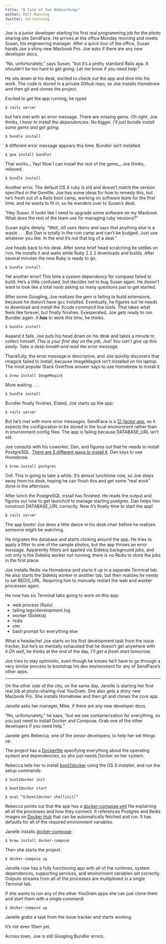 ```yaml
---
title: "A Tale of Two Onboardings"
author: Matt Manning
twitter: mattmanning
---
```


Joe is a junior developer starting his first real programming job for the photo sharing site SendFace. He arrives at the office Monday morning and meets Susan, his engineering manager. After a quick tour of the office, Susan hands Joe a shiny new Macbook Pro. Joe asks if there are any new developer docs.  

“No, unfortunately,” says Susan, “but it’s a pretty standard Rails app. It shouldn’t be too hard to get going. Let me know if you need help.”

<!--more-->

He sits down at his desk, excited to check out the app and dive into his work. The code is stored in a private Github repo, so Joe installs Homebrew and then git and clones the project.

Excited to get the app running, he types

`$ rails server`

but he’s met with an error message. There are missing gems. _Oh right_, Joe thinks, _I have to install the dependencies. No biggie. I’ll just bundle install some gems and get going._

`$ bundle install`

A different error message appears this time. Bundler isn’t installed.

`$ gem install bundler`

That works._ Yay! Now I can install the rest of the gems_, Joe thinks, relieved.

`$ bundle install`

Another error. The default OS X ruby is old and doesn’t match the version specified in the Gemfile. Joe has some ideas for how to remedy this, but he’s fresh out of a Rails boot camp, working on software team for the first time, and he wants to fit in, so he wanders over to Susan’s desk.

“Hey Susan. It looks like I need to upgrade some software on my Macbook. What does the rest of the team use for managing ruby versions?”

Susan sighs deeply. “Well, Jill uses rbenv and says that anything else is a waste . . . But Dan is totally in the rvm camp and can’t be budged. Just use whatever you like. In the end it’s not that big of a deal.”

Joe heads back to his desk. After some brief head scratching he settles on rvm. He installs it and waits while Ruby 2.2.2 downloads and builds. After several minutes the new Ruby is ready to go.

`$ bundle install`

Yet another error! This time a system dependency for compass failed to build. He’s a little confused, but decides not to bug Susan again. He doesn’t want to look like a total noob asking so many questions just to get started.

After some Googling, Joe realizes the gem is failing to build extensions, because he doesn’t have gcc installed. Eventually, he figures out he needs to download and install the Xcode command line tools. That takes what feels like forever, but finally finishes. Exasperated, Joe gets ready to run Bundler again. _It _**_has_**_ to work this time_, he thinks.

`$ bundle install`

Aaaand it fails. Joe puts his head down on his desk and takes a minute to collect himself. _This is your first day on the job, Joe! You can’t give up this easily. Take a deep breath and read the error message._

Thankfully, the error message is descriptive, and Joe quickly discovers that rmagick failed to install, because ImageMagick isn’t installed on his laptop. The most popular Stack Overflow answer says to use Homebrew to install it.

`$ brew install ImageMagick`

More waiting . . .

`$ bundle install`

Bundler finally finishes. Elated, Joe starts up the app:

`$ rails server`

But he’s met with more error messages. SendFace is a [12-factor app](http://12factor.net/config), so it expects the configuration to be stored in the local environment rather than in environment config files. The app is failing because DATABASE_URL isn’t set.

Joe consults with his coworker, Dan, and figures out that he needs to install PostgreSQL. [There are 5 different ways to install it](http://www.postgresql.org/download/macosx/). Dan says to use Homebrew.

`$ brew install postgres`

Oof. This is going to take a while. It’s almost lunchtime now, so Joe steps away from his desk, hoping he can finish this and get some “real work” done in the afternoon.

After lunch the PostgreSQL install has finished. He reads the output and figures out how to get launchctl to manage starting postgres. Dan helps him construct DATABASE_URL correctly. Now it’s finally time to start the app!

`$ rails server`

The app boots! Joe does a little dance in his desk chair before he realizes someone might be watching.

He migrates the database and starts clicking around the app. He tries to apply a filter to one of the sample photos, but the app throws an error message. Apparently filters are applied via Sidekiq background jobs, and not only is the Sidekiq worker not running, there is no Redis to store the jobs in the first place.

Joe installs Redis via Homebrew and starts it up in a separate Terminal tab. He also starts the Sidekiq worker in another tab, but then realizes he needs to set REDIS_URL. Requiring him to manually restart the web and worker processes again.

He now has six Terminal tabs going to work on this app:

*   web process (Rails)
*   tailing logs/development.log
*   worker (Sidekiq)
*   redis
*   vim
*   bash prompt for everything else

What a headache! Joe starts on his first development task from the issue tracker, but he’s so mentally exhausted that he doesn’t get anywhere with it._Oh well_, he thinks at the end of the day, _I’ll get a fresh start tomorrow._

Joe tries to stay optimistic, even though he knows he’ll have to go through a very similar process to bootstrap his dev environment for any of SendFace’s other apps.

* * *

On the other side of the city, on the same day, Janelle is starting her first real job at photo-sharing rival YouGram. She also gets a shiny new Macbook Pro. She installs Homebrew and then git and clones the core app.

Janelle asks her manager, Mike, if there are any new developer docs.

“No, unfortunately,” he says, “but we use containerization for everything, so you just need to install Docker and Compose. Grab one of the other developers if you need help.”

Janelle gets Rebecca, one of the senior developers, to help her set things up.

The project has a [Dockerfile](https://docs.docker.com/reference/builder/) specifying everything about the operating system and dependencies, so she just needs Docker on her system.

Rebecca tells her to install [boot2docker](http://boot2docker.io/) using the OS X installer, and run the setup commands:

`$ boot2docker init`

`$ boot2docker start`

`$ eval “$(boot2docker shellinit)”`

Rebecca points out that the app has a [docker-compose.yml](https://docs.docker.com/compose/yml/) file explaining all of the processes and how they connect. It references Postgres and Redis images on [Docker Hub](https://hub.docker.com/) that can be automatically fetched and run. It has defaults for all of the required environment variables.

Janelle installs [docker-compose](https://docs.docker.com/compose/):

`$ brew install docker-compose`

Then she starts the project.

`$ docker-compose up`

Janelle now has a fully functioning app with all of the runtimes, system dependences, supporting services, and environment variables set correctly. Outputs streams from all of the processes are multiplexed in a single Terminal tab.

If she wants to run any of the other YouGram apps she can just clone them and start them with a single command:

`$ docker-compose up`

Janelle grabs a task from the issue tracker and starts working.

It’s not even 10am yet.

Across town, Joe is still Googling Bundler errors.
